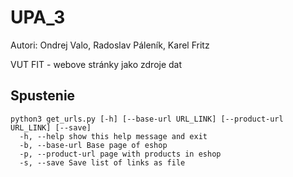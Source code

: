 # UPA_3
Autori: Ondrej Valo, Radoslav Páleník, Karel Fritz

VUT FIT - webove stránky jako zdroje dat


## Spustenie
``` 
python3 get_urls.py [-h] [--base-url URL_LINK] [--product-url URL_LINK] [--save]
  -h, --help show this help message and exit
  -b, --base-url Base page of eshop
  -p, --product-url page with products in eshop
  -s, --save Save list of links as file
```